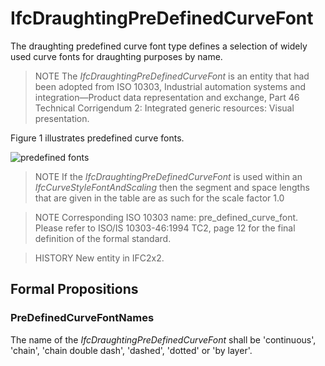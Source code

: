 # IfcDraughtingPreDefinedCurveFont

The draughting predefined curve font type defines a selection of widely used curve fonts for draughting purposes by name.<!-- end of definition -->

> NOTE  The _IfcDraughtingPreDefinedCurveFont_ is an entity that had been adopted from ISO 10303, Industrial automation systems and integration—Product data representation and exchange, Part 46 Technical Corrigendum 2: Integrated generic resources: Visual presentation.

Figure 1 illustrates predefined curve fonts.

![predefined fonts](../../../../figures/ifcdraughtingpredefinedcurvefont_fig1.gif "Figure 1 — Draughting predefined curve font")

> NOTE  If the _IfcDraughtingPreDefinedCurveFont_ is used within an _IfcCurveStyleFontAndScaling_ then the segment and space lengths that are given in the table are as such for the scale factor 1.0

> NOTE  Corresponding ISO 10303 name: pre_defined_curve_font. Please refer to ISO/IS 10303-46:1994 TC2, page 12 for the final definition of the formal standard.

> HISTORY  New entity in IFC2x2.

## Formal Propositions

### PreDefinedCurveFontNames
The name of the _IfcDraughtingPreDefinedCurveFont_ shall be 'continuous', 'chain', 'chain double dash', 'dashed', 'dotted' or 'by layer'.
